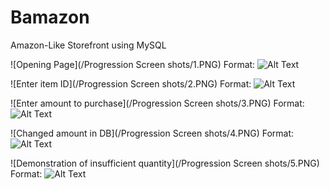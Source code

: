 # Bamazon
Amazon-Like Storefront using MySQL

![Opening Page](/Progression Screen shots/1.PNG)
Format: ![Alt Text](url)

![Enter item ID](/Progression Screen shots/2.PNG)
Format: ![Alt Text](url)

![Enter amount to purchase](/Progression Screen shots/3.PNG)
Format: ![Alt Text](url)

![Changed amount in DB](/Progression Screen shots/4.PNG)
Format: ![Alt Text](url)

![Demonstration of insufficient quantity](/Progression Screen shots/5.PNG)
Format: ![Alt Text](url)
